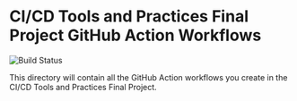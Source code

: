 # CI/CD Tools and Practices Final Project GitHub Action Workflows

![Build Status](https://github.com/<OWNER>/devops-capstone-project/actions/workflows/ci-build.yaml/badge.svg)

This directory will contain all the GitHub Action workflows you create in the CI/CD Tools and Practices Final Project.
